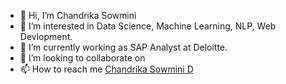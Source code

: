 - 👋 Hi, I’m Chandrika Sowmini
- 👀 I’m interested in Data Science, Machine Learning, NLP, Web Devlopment.
- 🌱 I’m currently working as SAP Analyst at Deloitte.
- 💞️ I’m looking to collaborate on 
- 📫 How to reach me [Chandrika Sowmini D](https://www.linkedin.com/in/chandrikasowmini-d19/)

<!---
CSowmini/CSowmini is a ✨ special ✨ repository because its `README.md` (this file) appears on your GitHub profile.
You can click the Preview link to take a look at your changes.
--->
